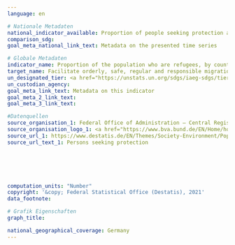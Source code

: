 ```yaml
---
language: en    

# Nationale Metadaten    
national_indicator_available: Proportion of people seeking protection as a percentage of the total population    
comparison_sdg:     
goal_meta_national_link_text: Metadata on the presented time series    

# Globale Metadaten    
indicator_name: Proportion of the population who are refugees, by country of origin    
target_name: Facilitate orderly, safe, regular and responsible migration and mobility of people, including through the implementation of planned and well-managed migration policies    
un_designated_tier: <a href="https://unstats.un.org/sdgs/iaeg-sdgs/tier-classification/" title="Click here for more information on the UN tier classification."  target="_blank">Tier I</a>    
un_custodian_agency:     
goal_meta_link_text: Metadata on this indicator    
goal_meta_2_link_text:     
goal_meta_3_link_text:         

#Datenquellen
source_organisation_1: Federal Office of Administration – Central Register of Foreigners
source_organisation_logo_1: <a href="https://www.bva.bund.de/EN/Home/home_node.html"><img src="https://g205sdgs.github.io/sdg-indicators/public/OrgImgEn/bva.png" alt="Logo bva" style="height:60px; width:148px" /></a>
source_url_1: https://www.destatis.de/EN/Themes/Society-Environment/Population/Migration-Integration/_node.html#sprg265538
source_url_text_1: Persons seeking protection





    
computation_units: "Number"    
copyright: '&copy; Federal Statistical Office (Destatis), 2021'    
data_footnote:     

# Grafik Eigenschaften    
graph_title:     

national_geographical_coverage: Germany    
---
```


<span></span>